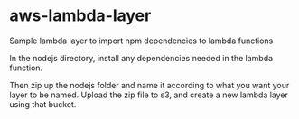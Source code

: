 # aws-lambda-layer
Sample lambda layer to import npm dependencies to lambda functions

In the nodejs directory, install any dependencies needed in the lambda function.

Then zip up the nodejs folder and name it according to what you want your layer to be named.
Upload the zip file to s3, and create a new lambda layer using that bucket.
